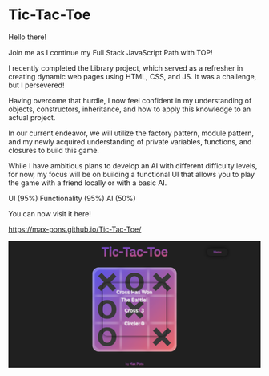 # Tic-Tac-Toe
Hello there!

Join me as I continue my Full Stack JavaScript Path with TOP!

I recently completed the Library project, which served as a refresher in creating dynamic web pages using HTML, CSS, and JS. It was a challenge, but I persevered!

Having overcome that hurdle, I now feel confident in my understanding of objects, constructors, inheritance, and how to apply this knowledge to an actual project.

In our current endeavor, we will utilize the factory pattern, module pattern, and my newly acquired understanding of private variables, functions, and closures to build this game.

While I have ambitious plans to develop an AI with different difficulty levels, for now, my focus will be on building a functional UI that allows you to play the game with a friend locally or with a basic AI.

UI (95%)
Functionality (95%)
AI (50%)

You can now visit it here!

https://max-pons.github.io/Tic-Tac-Toe/


![Page Picture](img/tic-tac-toe.png)


